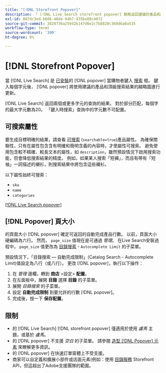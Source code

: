 ```yaml
---
title: "[!DNL Storefront Popover]"
description: 「 [!DNL Live Search storefront popover] 動態返回建議的產品和縮略圖。」
exl-id: 88fdc3ed-b606-40de-94b7-435be09c4072
source-git-commit: 3820736a25942b147d6e2c7b8820c360d6a0a535
workflow-type: tm+mt
source-wordcount: '399'
ht-degree: 0%

---
```


# [!DNL Storefront Popover]

當 [!DNL Live Search] 是 [已安裝](install.md)的 [!DNL popover] 當購物者鍵入 [搜索](https://experienceleague.adobe.com/docs/commerce-admin/catalog/catalog/search/search.html#quick-search) 框。 鍵入每個字元後， [!DNL popover] 將使用建議的產品和頂級搜索結果的縮略圖進行更新。

[!DNL Live Search] 返回兩個或更多字元的查詢的結果。 對於部分匹配，每個字的最大字元數為20。 「鍵入時搜索」查詢中的字元數不可配置。

## 可搜索屬性

要生成目標明確的結果，請查看 [可搜索](https://experienceleague.adobe.com/docs/commerce-admin/catalog/product-attributes/product-attributes.html) (`searchable=true`)產品屬性。 為確保關聯性，只有在屬性包含含有明確和簡明含義的內容時，才使屬性可搜索。 避免使用包含較不精確、較長文本的屬性，如 `description`，雖然預設情況下啟用搜索功能，但會降低搜索結果的精度。 例如，如果某人搜索「短褲」，而且有帶有「短袖」一詞描述的襯衫，則搜索結果中將包含這些襯衫。

以下屬性始終可搜索：

* `sku`
* `name`
* `categories`

[[!DNL Live Search popover]](assets/storefront-search-as-you-type.png)

## [!DNL Popover] 頁大小

的頁面大小 [!DNL popover] 確定可返回的自動完成產品行數。 以前，頁面大小硬編碼為六行。 然而， `page_size` 值現在是可通過 *管理*。 在Live Search安裝過程中， `page_size` 值更改為 [目錄搜索](https://experienceleague.adobe.com/docs/commerce-admin/config/catalog/catalog.html) - `Autocomplete Limit` 的子菜單。

預設情況下，「目錄搜索 — 自動完成限制」(Catalog Search - Autocomplete Limit)值設定為八行（或八行）。 更改 [!DNL popover]，執行以下操作：

1. 在 *管理* 邊欄，轉到 **商店** >設定> **配置**。
1. 在左面板中，展開 **目錄** 選擇 **目錄** 的子菜單。
1. 展開 *目錄搜索* 的子菜單。
1. 設定 **自動完成限制** 到要允許的行數 [!DNL popover]。
1. 完成後，按一下 **保存配置**。

## 限制

* 的 [!DNL Live Search] [!DNL storefront popover] 僅適用於使用 *盧馬* 主題，或基於 *盧馬*。
* 的 [!DNL popover] 不支援 *空白* 的子菜單。 請參閱 [造型 [!DNL Popover] 元素](storefront-popover-styling.md) 來瞭解更多資訊。
* 的 [!DNL popover] 在快速訂單窗體上不受支援。
* 商家可以自定義和擴展小部件或店面元素(例如：使用 [目錄服務](../catalog-service/overview.md) Storefront API，但這超出了Adobe支援團隊的範圍。

